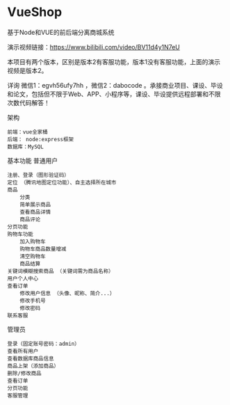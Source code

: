 # VueShop
基于Node和VUE的前后端分离商城系统

演示视频链接：https://www.bilibili.com/video/BV11d4y1N7eU

本项目有两个版本，区别是版本2有客服功能，版本1没有客服功能，上面的演示视频是版本2。

详询 微信1：egvh56ufy7hh ，微信2：dabocode 。承接商业项目、课设、毕设和论文，包括但不限于Web、APP、小程序等，课设、毕设提供远程部署和不限次数代码解答！

架构

    前端：vue全家桶
    后端： node:express框架
    数据库：MySQL

基本功能
普通用户

    注册、登录（图形验证码）
    定位 （腾讯地图定位功能）、自主选择所在城市
    商品
        分类
        简单展示商品
        查看商品详情
        商品评论
    分页功能
    购物车功能
        加入购物车
        购物车商品数量增减
        清空购物车
        商品结算
    关键词模糊搜索商品 （关键词需为商品名称）
    用户个人中心
    查看订单
        修改用户信息 （头像、昵称、简介...）
        修改手机号
        修改密码
    联系客服

管理员

    登录（固定账号密码：admin）
    查看所有用户
    查看数据库商品信息
    商品上架（添加商品）
    删除/修改商品
    查看订单
    分页功能
    客服管理
